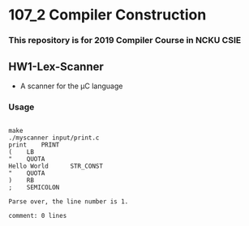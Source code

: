# 107_2 Compiler Construction
### This repository is for 2019 Compiler Course in NCKU CSIE

## HW1-Lex-Scanner
* A scanner for the μC language
### Usage
```=shell

make
./myscanner input/print.c 
print 	 PRINT
( 	 LB
" 	 QUOTA
Hello World 	 STR_CONST
" 	 QUOTA
) 	 RB
; 	 SEMICOLON

Parse over, the line number is 1.

comment: 0 lines

```
